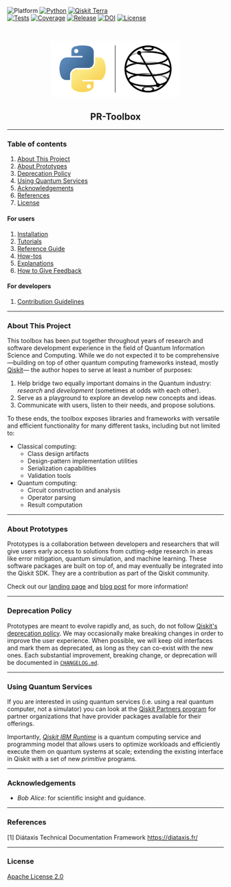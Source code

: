 <!-- SHIELDS -->
<div align="left">

  ![Platform](https://img.shields.io/badge/Platform-Linux%20%7C%20macOS%20%7C%20Windows-informational)
  [![Python](https://img.shields.io/badge/Python-3.8%20%7C%203.9%20%7C%203.10%20%7C%203.11-informational)](https://www.python.org/)
  [![Qiskit Terra](https://img.shields.io/badge/Qiskit%20Terra-%E2%89%A5%200.22.2-6133BD)](https://github.com/Qiskit/qiskit-terra)
<br />
  [![Tests](https://github.com/pedrorrivero/pr-toolbox/actions/workflows/test.yml/badge.svg)](https://github.com/pedrorrivero/pr-toolbox/actions/workflows/test.yml)
  [![Coverage](https://coveralls.io/repos/github/pedrorrivero/pr-toolbox/badge.svg?branch=main)](https://coveralls.io/github/pedrorrivero/pr-toolbox?branch=main)
  [![Release](https://img.shields.io/github/release/pedrorrivero/pr-toolbox.svg?include_prereleases&label=Release)](https://github.com/pedrorrivero/pr-toolbox/releases)
  [![DOI](https://img.shields.io/badge/DOI-zz.nnnn/zenodo.ddddddd-informational)](https://zenodo.org/)
  [![License](https://img.shields.io/github/license/pedrorrivero/pr-toolbox?label=License)](LICENSE.txt)

</div>
<!-- PROJECT LOGO -->
<br />
<p align="center">
  <a href="README.md">
    <img src="https://github.com/pedrorrivero/pr-toolbox/blob/main/docs/media/cover.png?raw=true" alt="Logo" width="300">
  </a>
  <h2 align="center">PR-Toolbox</h2>
</p>
<!-- QUICK LINKS -->
<!-- <p align="center">
  <a href="https://mybinder.org/">
    <img src="https://ibm.biz/BdPq3s" alt="Launch Demo" hspace="5" vspace="10">
  </a>
  <a href="https://www.youtube.com/c/qiskit">
    <img src="https://img.shields.io/badge/watch-video-FF0000.svg?style=for-the-badge&logo=youtube" alt="Watch Video" hspace="5" vspace="10">
  </a>
</p> -->


----------------------------------------------------------------------

### Table of contents

1. [About This Project](#about-this-project)
2. [About Prototypes](#about-prototypes)
3. [Deprecation Policy](#deprecation-policy)
4. [Using Quantum Services](#using-quantum-services)
5. [Acknowledgements](#acknowledgements)
6. [References](#references)
7. [License](#license)

#### For users
1. [Installation](https://github.com/pedrorrivero/pr-toolbox/blob/main/INSTALL.md)
2. [Tutorials](https://github.com/pedrorrivero/pr-toolbox/tree/main/docs/tutorials/)
3. [Reference Guide](https://github.com/pedrorrivero/pr-toolbox/blob/main/docs/reference_guide.md)
4. [How-tos](https://github.com/pedrorrivero/pr-toolbox/tree/main/docs/how_tos/)
5. [Explanations](https://github.com/pedrorrivero/pr-toolbox/tree/main/docs/explanations/)
6. [How to Give Feedback](https://github.com/pedrorrivero/pr-toolbox/blob/main/CONTRIBUTING.md#giving-feedback)

#### For developers
1. [Contribution Guidelines](https://github.com/pedrorrivero/pr-toolbox/blob/main/CONTRIBUTING.md)


----------------------------------------------------------------------

### About This Project
This toolbox has been put together throughout years of research and software development experience in the field of Quantum Information Science and Computing. While we do not expected it to be comprehensive —building on top of other quantum computing frameworks instead, mostly [Qiskit](https://qiskit.org/)— the author hopes to serve at least a number of purposes:
1. Help bridge two equally important domains in the Quantum industry: _research_ and _development_ (sometimes at odds with each other).
2. Serve as a playground to explore an develop new concepts and ideas.
3. Communicate with users, listen to their needs, and propose solutions.
<!-- MAYBE IN THE FUTURE: 4. Enable better quality education by introducing convenient abstractions to core concepts; pushing towards the maturity of the field/industry, and consolidation of _quantum engineering_ as a standalone discipline.
5. Provide a conceptual framework to foster collaborations and facilitate the advancement of current capabilities. -->

To these ends, the toolbox exposes libraries and frameworks with versatile and efficient functionality for many different tasks, including but not limited to:
- Classical computing:
  - Class design artifacts
  - Design-pattern implementation utilities
  - Serialization capabilities
  - Validation tools
- Quantum computing:
  - Circuit construction and analysis
  - Operator parsing
  - Result computation


----------------------------------------------------------------------

### About Prototypes

Prototypes is a collaboration between developers and researchers that will give users early access to solutions from cutting-edge research in areas like error mitigation, quantum simulation, and machine learning. These software packages are built on top of, and may eventually be integrated into the Qiskit SDK. They are a contribution as part of the Qiskit community.

Check out our [landing page](https://qiskit-community.github.io/prototypes/) and [blog post](https://medium.com/qiskit/try-out-the-latest-advances-in-quantum-computing-with-ibm-quantum-prototypes-11f51124cb61) for more information!


----------------------------------------------------------------------

### Deprecation Policy

Prototypes are meant to evolve rapidly and, as such, do not follow [Qiskit's deprecation policy](https://qiskit.org/documentation/contributing_to_qiskit.html#deprecation-policy). We may occasionally make breaking changes in order to improve the user experience. When possible, we will keep old interfaces and mark them as deprecated, as long as they can co-exist with the new ones. Each substantial improvement, breaking change, or deprecation will be documented in [`CHANGELOG.md`](https://github.com/pedrorrivero/pr-toolbox/blob/main/CHANGELOG.md).


----------------------------------------------------------------------

### Using Quantum Services

If you are interested in using quantum services (i.e. using a real quantum computer, not a simulator) you can look at the [Qiskit Partners program](https://qiskit.org/documentation/partners/) for partner organizations that have provider packages available for their offerings.

Importantly, *[Qiskit IBM Runtime](https://qiskit.org/documentation/partners/qiskit_ibm_runtime)* is a quantum computing service and programming model that allows users to optimize workloads and efficiently execute them on quantum systems at scale; extending the existing interface in Qiskit with a set of new *primitive* programs.


----------------------------------------------------------------------

### Acknowledgements
- *Bob Alice*: for scientific insight and guidance.


----------------------------------------------------------------------

### References
[1] Diátaxis Technical Documentation Framework https://diataxis.fr/

----------------------------------------------------------------------

### License
[Apache License 2.0](https://github.com/pedrorrivero/pr-toolbox/blob/main/LICENSE.txt)
